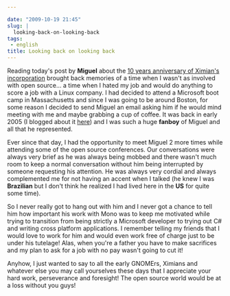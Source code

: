 ```yaml
---

date: "2009-10-19 21:45"
slug: |
  looking-back-on-looking-back
tags:
 - english
title: Looking back on looking back
---
```


Reading today's post by **Miguel** about the [10 years anniversary of
Ximian's
incorporation](http://tirania.org/blog/archive/2009/Oct-19.html) brought
back memories of a time when I wasn't as involved with open source... a
time when I hated my job and would do anything to score a job with a
Linux company. I had decided to attend a Microsoft boot camp in
Massachusetts and since I was going to be around Boston, for some reason
I decided to send Miguel an email asking him if he would mind meeting
with me and maybe grabbing a cup of coffee. It was back in early 2005 (I
blogged about it [here](http://www.ogmaciel.com/?p=8)) and I was such a
huge **fanboy** of Miguel and all that he represented.

Ever since that day, I had the opportunity to meet Miguel 2 more times
while attending some of the open source conferences. Our conversations
were always very brief as he was always being mobbed and there wasn't
much room to keep a normal conversation without him being interrupted by
someone requesting his attention. He was always very cordial and always
complemented me for not having an accent when I talked (he knew I was
**Brazilian** but I don't think he realized I had lived here in the
**US** for quite some time).

So I never really got to hang out with him and I never got a chance to
tell him how important his work with Mono was to keep me motivated while
trying to transition from being strictly a Microsoft developer to trying
out C\# and writing cross platform applications. I remember telling my
friends that I would love to work for him and would even work free of
charge just to be under his tutelage! Alas, when you're a father you
have to make sacrifices and my plan to ask for a job with no pay wasn't
going to cut it!

Anyhow, I just wanted to say to all the early GNOMErs, Ximians and
whatever else you may call yourselves these days that I appreciate your
hard work, perseverance and foresight! The open source world would be at
a loss without you guys!
